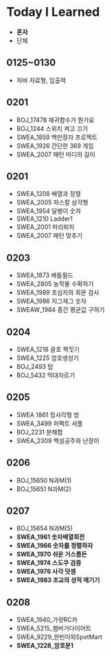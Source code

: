 # Today I Learned
* **혼자**
* 단체

## 0125~0130

* 자바 자료형, 입출력

## 0201

* BOJ_17478 재귀함수가 뭔가요
* BOJ_1244 스위치 켜고 끄기
* SWEA_1859 백만장자 프로젝트
* SWEA_1926 간단한 369 게임
* SWEA_2007 패턴 마디의 길이



## 0201

* SWEA_1208 배열과 정렬
* SWEA_2005 파스칼 삼각형
* SWEA_1954 달팽이 숫자
* SWEA_1210 Ladder1
* SWEA_2001 파리퇴치
* SWEA_2007 패턴 맞추기



## 0203

* SWEA_1873 배틀필드
* SWEA_2805 농작물 수확하기
* SWEA_1989 초심자의 회문 검사
* SWEA_1986 지그재그 숫자
* SWEAW_1984 중간 평균값 구하기



## 0204

* SWEA_1218 괄호 짝짓기
* SWEA_1225 암호생성기
* BOJ_2493 탑
* BOJ_5432 막대자르기

## 0205
* SWEA 1861 정사각형 방
* SWEA_3499 퍼펙트 셔플
* BOJ_2231 분해합
* SWEA_2309 백설공주와 난장이

## 0206
* BOJ_15650 N과M(1)
* BOJ_15651 N과M(2)

## 0207
* BOJ_15654 N과M(5)
* **SWEA_1961 숫자배열회전** 
* **SWEA_1966 숫자를 정렬하자**
* **SWEA_1970 쉬운 거스름돈**
* **SWEA_1974 스도쿠 검증**
* **SWEA_1976 사각 덧셈**
* **SWEA_1983 조교의 성적 매기기**

## 0208
* SWEA_1940_가랏RC카
* SWEA_5215_햄버거다이어트
* SWEA_9229_한빈이와SpotMart
* **SWEA_1228_암호문1**
